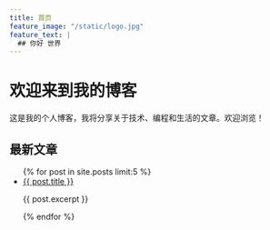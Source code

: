 ```yaml
---
title: 首页
feature_image: "/static/logo.jpg"
feature_text: |
  ## 你好 世界
---
```


# 欢迎来到我的博客

这是我的个人博客，我将分享关于技术、编程和生活的文章。欢迎浏览！

## 最新文章

<ul>
  {% for post in site.posts limit:5 %}
    <li>
      <a href="{{ post.url }}">{{ post.title }}</a>
      <p>{{ post.excerpt }}</p>
    </li>
  {% endfor %}
</ul>
